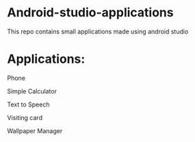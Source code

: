 # Android-studio-applications

This repo contains small applications made using android studio

<h1>Applications:</h1>
<p>Phone</p>
<p>Simple Calculator</p>
<p>Text to Speech</p>
<p>Visiting card</p>
<p>Wallpaper Manager</p>
